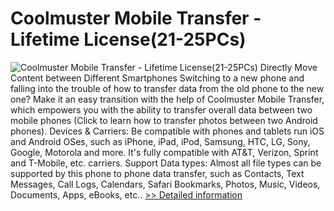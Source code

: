 # Coolmuster Mobile Transfer - Lifetime License(21-25PCs)
![Coolmuster Mobile Transfer - Lifetime License(21-25PCs)](https://mycommerce.akamaized.net/api/pimages/P300882156/BIG/300882156.PNG)
Directly Move Content between Different Smartphones
Switching to a new phone and falling into the trouble of how to transfer data from the old phone to the new one? Make it an easy transition with the help of Coolmuster Mobile Transfer, which empowers you with the ability to transfer overall data between two mobile phones (Click to learn how to transfer photos between two Android phones).
Devices & Carriers: Be compatible with phones and tablets run iOS and Android OSes, such as iPhone, iPad, iPod, Samsung, HTC, LG, Sony, Google, Motorola and more. It's fully compatible with AT&T, Verizon, Sprint and T-Mobile, etc. carriers.
Support Data types: Almost all file types can be supported by this phone to phone data transfer, such as Contacts, Text Messages, Call Logs, Calendars, Safari Bookmarks, Photos, Music, Videos, Documents, Apps, eBooks, etc..
[>> Detailed information](https://secure.shareit.com/shareit/product.html?productid=300882156&affiliateid=200057808)